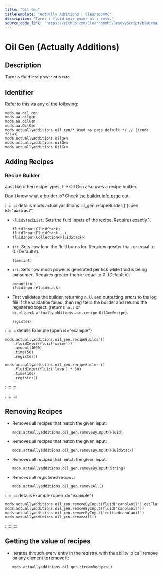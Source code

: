 ```yaml
---
title: "Oil Gen"
titleTemplate: "Actually Additions | CleanroomMC"
description: "Turns a fluid into power at a rate."
source_code_link: "https://github.com/CleanroomMC/GroovyScript/blob/master/src/main/java/com/cleanroommc/groovyscript/compat/mods/actuallyadditions/OilGen.java"
---
```


# Oil Gen (Actually Additions)

## Description

Turns a fluid into power at a rate.

## Identifier

Refer to this via any of the following:

```groovy:no-line-numbers {5}
mods.aa.oil_gen
mods.aa.oilgen
mods.aa.oilGen
mods.aa.OilGen
mods.actuallyadditions.oil_gen/* Used as page default */ // [!code focus]
mods.actuallyadditions.oilgen
mods.actuallyadditions.oilGen
mods.actuallyadditions.OilGen
```


## Adding Recipes

### Recipe Builder

Just like other recipe types, the Oil Gen also uses a recipe builder.

Don't know what a builder is? Check [the builder info page](../../getting_started/builder.md) out.

:::::::::: details mods.actuallyadditions.oil_gen.recipeBuilder() {open id="abstract"}
- `FluidStackList`. Sets the fluid inputs of the recipe. Requires exactly 1.

    ```groovy:no-line-numbers
    fluidInput(FluidStack)
    fluidInput(FluidStack...)
    fluidInput(Collection<FluidStack>)
    ```

- `int`. Sets how long the fluid burns for. Requires greater than or equal to 0. (Default `0`).

    ```groovy:no-line-numbers
    time(int)
    ```

- `int`. Sets how much power is generated per tick while fluid is being consumed. Requires greater than or equal to 0. (Default `0`).

    ```groovy:no-line-numbers
    amount(int)
    fluidInput(FluidStack)
    ```

- First validates the builder, returning `null` and outputting errors to the log file if the validation failed, then registers the builder and returns the registered object. (returns `null` or `de.ellpeck.actuallyadditions.api.recipe.OilGenRecipe`).

    ```groovy:no-line-numbers
    register()
    ```

::::::::: details Example {open id="example"}
```groovy:no-line-numbers
mods.actuallyadditions.oil_gen.recipeBuilder()
    .fluidInput(fluid('water'))
    .amount(1000)
    .time(50)
    .register()

mods.actuallyadditions.oil_gen.recipeBuilder()
    .fluidInput(fluid('lava') * 50)
    .time(100)
    .register()
```

:::::::::

::::::::::

## Removing Recipes

- Removes all recipes that match the given input:

    ```groovy:no-line-numbers
    mods.actuallyadditions.oil_gen.removeByInput(Fluid)
    ```

- Removes all recipes that match the given input:

    ```groovy:no-line-numbers
    mods.actuallyadditions.oil_gen.removeByInput(FluidStack)
    ```

- Removes all recipes that match the given input:

    ```groovy:no-line-numbers
    mods.actuallyadditions.oil_gen.removeByInput(String)
    ```

- Removes all registered recipes:

    ```groovy:no-line-numbers
    mods.actuallyadditions.oil_gen.removeAll()
    ```

:::::::::: details Example {open id="example"}
```groovy:no-line-numbers
mods.actuallyadditions.oil_gen.removeByInput(fluid('canolaoil').getFluid())
mods.actuallyadditions.oil_gen.removeByInput(fluid('canolaoil'))
mods.actuallyadditions.oil_gen.removeByInput('refinedcanolaoil')
mods.actuallyadditions.oil_gen.removeAll()
```

::::::::::

## Getting the value of recipes

- Iterates through every entry in the registry, with the ability to call remove on any element to remove it:

    ```groovy:no-line-numbers
    mods.actuallyadditions.oil_gen.streamRecipes()
    ```
